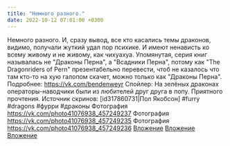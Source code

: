 ```yaml
---
title: "Немного разного."
date: 2022-10-12 07:01:00 +0300
---
```


Немного разного.
И, сразу вывод, все кто касались темы драконов, видимо, получали жуткий удал пор психике. И имеют ненависть ко всему живому и не живому, как чихуахуа.
Упомянутая, серия книг называлась не "Драконы Перна", а "Всадники Перна", потому как "The Dragonriders of Pern" презентабельно перевести, чтоб не казалось что там кто-то на хую галопом скачет, можно только как "Драконы Перна". Подробнее: https://vk.com/bendenweyr
Спойлер:
На зелёных драконах операторы-наводчики были из любителей друг друга в попу.
Приятного прочтения.
Источник скринов:
[id317860731|Пол Якобсон]
#furry #dragons #фурри #драконы
Фотография
<a class="vk-attach" href="https://vk.com/photo41076938_457249237">https://vk.com/photo41076938_457249237</a>
Фотография
<a class="vk-attach" href="https://vk.com/photo41076938_457249235">https://vk.com/photo41076938_457249235</a>
Фотография
<a class="vk-attach" href="https://vk.com/photo41076938_457249236">https://vk.com/photo41076938_457249236</a>
<a class="vk-attach" href="https://vk.com/photo41076938_457249237">Вложение</a>
<a class="vk-attach" href="https://vk.com/photo41076938_457249235">Вложение</a>
<a class="vk-attach" href="https://vk.com/photo41076938_457249236">Вложение</a>
